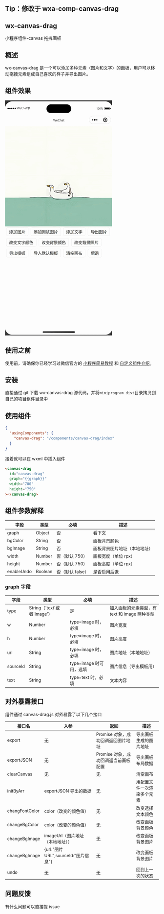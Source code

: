## Tip：修改于 wxa-comp-canvas-drag

## wx-canvas-drag

小程序组件-canvas 拖拽画板

## 概述

wx-canvas-drag 是一个可以添加多种元素（图片和文字）的画板，用户可以移动拖拽元素组成自己喜欢的样子并导出图片。

## 组件效果


![图片信息描述](https://github.com/LDH68/image/blob/main/gif/wx-canvas-drag.gif)


## 使用之前

使用前，请确保你已经学习过微信官方的 [小程序简易教程](https://mp.weixin.qq.com/debug/wxadoc/dev/) 和 [自定义组件介绍](https://developers.weixin.qq.com/miniprogram/dev/framework/custom-component/)。

## 安装

直接通过 git 下载 wx-canvas-drag 源代码，并将`miniprogram_dist`目录拷贝到自己的项目组件目录中

## 使用组件

```json
{
  "usingComponents": {
    "canvas-drag": "/components/canvas-drag/index"
  }
}
```

接着就可以在 wxml 中插入组件

```html
<canvas-drag
  id="canvas-drag"
  graph="{{graph}}"
  width="700"
  height="750"
></canvas-drag>
```

## 组件参数解释

| 字段       | 类型    | 必填             | 描述                         |
| ---------- | ------- | ---------------- | ---------------------------- |
| graph      | Object  | 否               | 看下文                       |
| bgColor    | String  | 否               | 画板背景颜色                 |
| bgImage    | String  | 否               | 画板背景图片地址（本地地址） |
| width      | Number  | 否（默认 750）   | 画板宽度（单位 rpx）         |
| height     | Number  | 否（默认 750）   | 画板高度（单位 rpx）         |
| enableUndo | Boolean | 否（默认 false） | 是否启用后退                 |

### graph 字段

| 字段     | 类型                        | 必填                    | 描述                                          |
| -------- | --------------------------- | ----------------------- | --------------------------------------------- |
| type     | String（'text'或者'image'） | 是                      | 加入画板的元素类型，有 text 和 image 两种类型 |
| w        | Number                      | type=image 时，必填     | 图片宽度                                      |
| h        | Number                      | type=image 时，必填     | 图片高度                                      |
| url      | String                      | type=image 时，必填     | 图片地址（本地地址）                          |
| sourceId | String                      | type=image 时可用，选填 | 图片信息（导出模板用）                        |
| text     | String                      | type=text 时，必填      | 文本内容                                      |

## 对外暴露接口

组件通过 canvas-drag.js 对外暴露了以下几个接口

| 接口名         | 入参                                 | 返回                                 | 描述                       |
| -------------- | ------------------------------------ | ------------------------------------ | -------------------------- |
| export         | 无                                   | Promise 对象，成功回调返回图片地址   | 导出画板生成的图片地址     |
| exportJSON     | 无                                   | Promise 对象，成功回调返当前画板配置 | 导出画板布局数据           |
| clearCanvas    | 无                                   | 无                                   | 清空画布                   |
| initByArr      | exportJSON 导出的数据                | 无                                   | 用配置文件一次渲染多个元素 |
| changFontColor | color（改变的颜色值）                | 无                                   | 改变选择文本颜色           |
| changeBgColor  | color（改变的颜色值）                | 无                                   | 改变画板背景颜色           |
| changeBgImage  | imageUrl（图片地址（本地地址））     | 无                                   | 改变画板背景图片           |
| changeBgImage  | {url:"图片 URL",sourceId:"图片信息"} | 无                                   | 改变画板背景图片           |
| undo           | 无                                   | 无                                   | 回到上一次的状态           |

## 问题反馈

有什么问题可以直接提 issue
